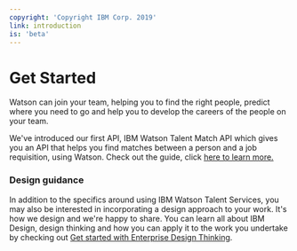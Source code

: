 ```yaml
---
copyright: 'Copyright IBM Corp. 2019'
link: introduction
is: 'beta'
---
```


# Get Started

Watson can join your team, helping you to find the right people, predict where you need to 
go and help you to develop the careers of the people on your team.

We've introduced our first API, IBM Watson Talent Match API which gives you an API that helps you find matches between a 
person and a job requisition, using Watson. Check out the guide, click 
[here to learn more.](https://github.ibm.com/WatsonTalent/TMS-Developer-Experience/blob/master/developer-guide/v1-talent-match.md)

### Design guidance

In addition to the specifics around using IBM Watson Talent Services, you may also be interested in incorporating a 
design approach to your work. It's how we design and we're happy to share. You can learn all about IBM Design, design 
thinking and how you can apply it to the work you undertake by checking out 
[Get started with Enterprise Design Thinking](https://www.ibm.com/cloud/garage/content/think/practice_design_thinking/).
